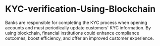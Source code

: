 # KYC-verification-Using-Blockchain
Banks are responsible for completing the KYC process when opening accounts and must periodically update customers' KYC information. By using blockchain, financial institutions could enhance compliance outcomes, boost efficiency, and offer an improved customer experience.

